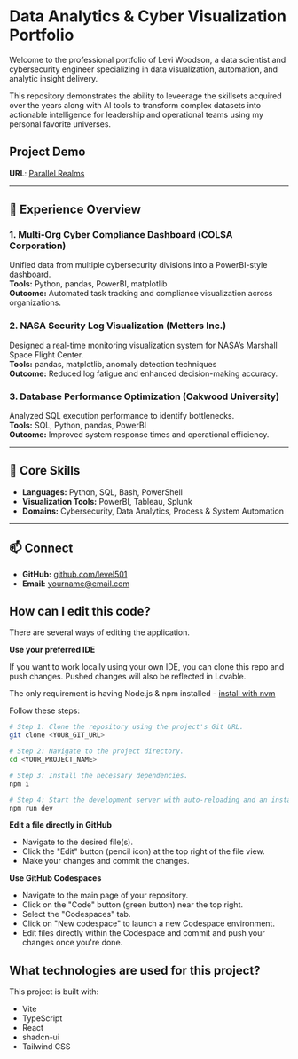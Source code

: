 # Data Analytics & Cyber Visualization Portfolio

Welcome to the professional portfolio of Levi Woodson, a data scientist and cybersecurity engineer specializing in data visualization, automation, and analytic insight delivery.

This repository demonstrates the ability to leveerage the skillsets acquired over the years along with AI tools to transform complex datasets into actionable intelligence for leadership and operational teams using my personal favorite universes.

## Project Demo

**URL**: [Parallel Realms](https://parallel-realms-compare.lovable.app)

---

## 🚀 Experience Overview

### **1. Multi-Org Cyber Compliance Dashboard (COLSA Corporation)**
Unified data from multiple cybersecurity divisions into a PowerBI-style dashboard.  
**Tools:** Python, pandas, PowerBI, matplotlib  
**Outcome:** Automated task tracking and compliance visualization across organizations.

### **2. NASA Security Log Visualization (Metters Inc.)**
Designed a real-time monitoring visualization system for NASA’s Marshall Space Flight Center.  
**Tools:** pandas, matplotlib, anomaly detection techniques  
**Outcome:** Reduced log fatigue and enhanced decision-making accuracy.

### **3. Database Performance Optimization (Oakwood University)**
Analyzed SQL execution performance to identify bottlenecks.  
**Tools:** SQL, Python, pandas, PowerBI  
**Outcome:** Improved system response times and operational efficiency.

---

## 🧰 Core Skills
- **Languages:** Python, SQL, Bash, PowerShell  
- **Visualization Tools:** PowerBI, Tableau, Splunk  
- **Domains:** Cybersecurity, Data Analytics, Process & System Automation  

---

## 📫 Connect
- **GitHub:** [github.com/level501](https://github.com/level501)
- **Email:** [yourname@email.com](levi.woodson@gmail.com)

## How can I edit this code?

There are several ways of editing the application.


**Use your preferred IDE**

If you want to work locally using your own IDE, you can clone this repo and push changes. Pushed changes will also be reflected in Lovable.

The only requirement is having Node.js & npm installed - [install with nvm](https://github.com/nvm-sh/nvm#installing-and-updating)

Follow these steps:

```sh
# Step 1: Clone the repository using the project's Git URL.
git clone <YOUR_GIT_URL>

# Step 2: Navigate to the project directory.
cd <YOUR_PROJECT_NAME>

# Step 3: Install the necessary dependencies.
npm i

# Step 4: Start the development server with auto-reloading and an instant preview.
npm run dev
```

**Edit a file directly in GitHub**

- Navigate to the desired file(s).
- Click the "Edit" button (pencil icon) at the top right of the file view.
- Make your changes and commit the changes.

**Use GitHub Codespaces**

- Navigate to the main page of your repository.
- Click on the "Code" button (green button) near the top right.
- Select the "Codespaces" tab.
- Click on "New codespace" to launch a new Codespace environment.
- Edit files directly within the Codespace and commit and push your changes once you're done.

## What technologies are used for this project?

This project is built with:

- Vite
- TypeScript
- React
- shadcn-ui
- Tailwind CSS
